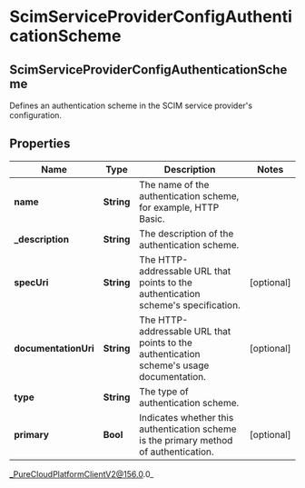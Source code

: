 # ScimServiceProviderConfigAuthenticationScheme

## ScimServiceProviderConfigAuthenticationScheme
Defines an authentication scheme in the SCIM service provider&#39;s configuration.

## Properties

|Name | Type | Description | Notes|
|------------ | ------------- | ------------- | -------------|
| **name** | **String** | The name of the authentication scheme, for example, HTTP Basic. | |
| **_description** | **String** | The description of the authentication scheme. | |
| **specUri** | **String** | The HTTP-addressable URL that points to the authentication scheme&#39;s specification. | [optional] |
| **documentationUri** | **String** | The HTTP-addressable URL that points to the authentication scheme&#39;s usage documentation. | [optional] |
| **type** | **String** | The type of authentication scheme. | |
| **primary** | **Bool** | Indicates whether this authentication scheme is the primary method of authentication. | [optional] |



_PureCloudPlatformClientV2@156.0.0_
